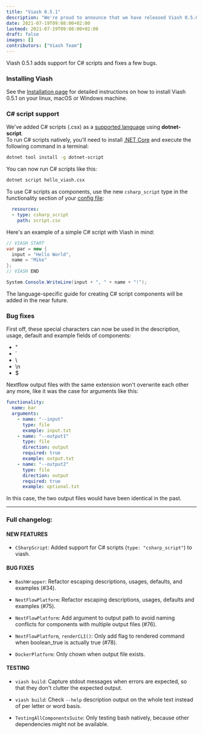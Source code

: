 ```yaml
---
title: "Viash 0.5.1"
description: "We're proud to announce that we have released Viash 0.5.0."
date: 2021-07-19T09:08:00+02:00
lastmod: 2021-07-19T09:08:00+02:00
draft: false
images: []
contributors: ["Viash Team"]
---
```


Viash 0.5.1 adds support for C# scripts and fixes a few bugs.

### Installing Viash

See the [Installation page](/docs/getting_started/installation/) for detailed instructions on how to install Viash 0.5.1 on your linux, macOS or Windows machine.

### C# script support

We've added C# scripts (.csx) as a [supported language](/docs/creating_components/supported_languages/) using **dotnet-script**.  
To run C# scripts natively, you'll need to install [.NET Core](https://dotnet.microsoft.com/download) and execute the following command in a terminal:

```bash
dotnet tool install -g dotnet-script
```

You can now run C# scripts like this:

```bash
dotnet script hello_viash.csx
```

To use C# scripts as components, use the new `csharp_script` type in the functionality section of your [config file](/docs/reference_config/config/): 

```yaml
  resources:
  - type: csharp_script
    path: script.csx
```

Here's an example of a simple C# script with Viash in mind:

```csharp
// VIASH START
var par = new {
  input = "Hello World",
  name = "Mike"
};
// VIASH END

System.Console.WriteLine(input + ", " + name + "!");
```

The language-specific guide for creating C# script components will be added in the near future.

### Bug fixes

First off, these special characters  can now be used in the description, usage, default and example fields of components:

- "
- \`
- \\
- \n
- $ 

Nextflow output files with the same extension won't overwrite each other any more, like it was the case for arguments like this:

```yaml
functionality:
  name: bar
  arguments:
    - name: "--input"
      type: file
      example: input.txt
    - name: "--output1"
      type: file
      direction: output
      required: true
      example: output.txt
    - name: "--output2"
      type: file
      direction: output
      required: true
      example: optional.txt
```

In this case, the two output files would have been identical in the past.
___

### Full changelog:

#### NEW FEATURES

* `CSharpScript`: Added support for C# scripts (`type: "csharp_script"`) to viash.

#### BUG FIXES

* `BashWrapper`: Refactor escaping descriptions, usages, defaults, and examples (#34).

* `NextFlowPlatform`: Refactor escaping descriptions, usages, defaults and examples (#75).

* `NextFlowPlatform`: Add argument to output path to avoid naming conflicts for components with multiple output files (#76).

* `NextFlowPlatform`, `renderCLI()`: Only add flag to rendered command when boolean_true is actually true (#78).

* `DockerPlatform`: Only chown when output file exists.

#### TESTING

* `viash build`: Capture stdout messages when errors are expected, so that they don't clutter the expected output.

* `viash build`: Check `--help` description output on the whole text instead of per letter or word basis.

* `TestingAllComponentsSuite`: Only testing bash natively, because other dependencies might not be available.